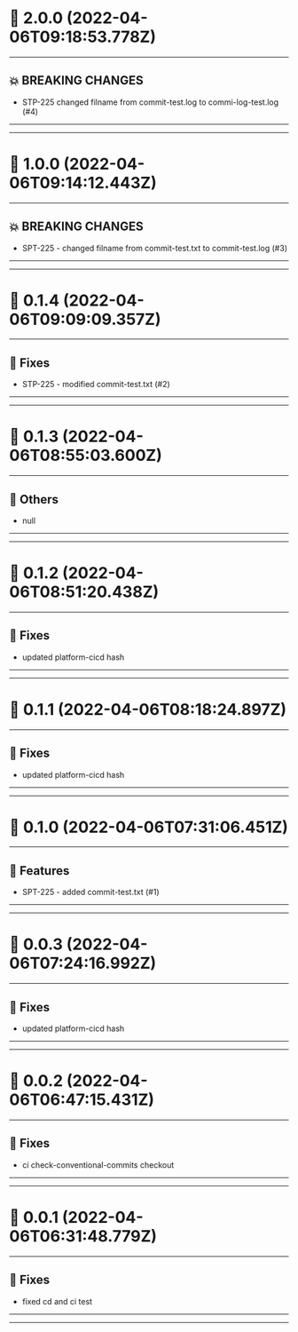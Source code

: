 # :confetti_ball: 2.0.0 (2022-04-06T09:18:53.778Z)
- - -
## :boom: BREAKING CHANGES
* STP-225 changed filname from commit-test.log to commi-log-test.log (#4)
- - -
- - -
# :confetti_ball: 1.0.0 (2022-04-06T09:14:12.443Z)
- - -
## :boom: BREAKING CHANGES
* SPT-225 - changed filname from commit-test.txt to commit-test.log (#3)
- - -
- - -
# :confetti_ball: 0.1.4 (2022-04-06T09:09:09.357Z)
- - -
## :bug: Fixes
* STP-225 - modified commit-test.txt (#2)
- - -
- - -
# :confetti_ball: 0.1.3 (2022-04-06T08:55:03.600Z)
- - -
## :newspaper: Others
* null
- - -
- - -
# :confetti_ball: 0.1.2 (2022-04-06T08:51:20.438Z)
- - -
## :bug: Fixes
* updated platform-cicd hash
- - -
- - -
# :confetti_ball: 0.1.1 (2022-04-06T08:18:24.897Z)
- - -
## :bug: Fixes
* updated platform-cicd hash
- - -
- - -
# :confetti_ball: 0.1.0 (2022-04-06T07:31:06.451Z)
- - -
## :hammer: Features
* SPT-225 - added commit-test.txt (#1)
- - -
- - -
# :confetti_ball: 0.0.3 (2022-04-06T07:24:16.992Z)
- - -
## :bug: Fixes
* updated platform-cicd hash
- - -
- - -
# :confetti_ball: 0.0.2 (2022-04-06T06:47:15.431Z)
- - -
## :bug: Fixes
* ci check-conventional-commits checkout
- - -
- - -
# :confetti_ball: 0.0.1 (2022-04-06T06:31:48.779Z)
- - -
## :bug: Fixes
* fixed cd and ci test
- - -
- - -
